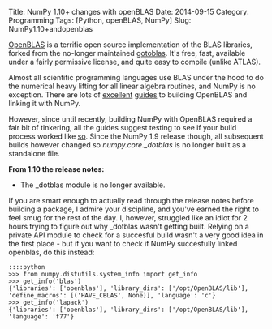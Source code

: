Title: NumPy 1.10+ changes with openBLAS
Date: 2014-09-15
Category: Programming
Tags: [Python, openBLAS, NumPy]
Slug: NumPy1.10+andopenblas

[OpenBLAS](https://github.com/xianyi/OpenBLAS) is a terrific open source implementation of the BLAS libraries, forked from the no-longer maintained [gotoblas](https://www.tacc.utexas.edu/tacc-projects/gotoblas2).  It's free, fast, available under a fairly permissive license, and quite easy to compile (unlike ATLAS).

Almost all scientific programming languages use BLAS under the hood to do the numerical heavy lifting for all linear algebra routines, and NumPy is no exception.  There are lots of [excellent](http://myvirtualbrain.blogspot.it/2013/01/compiling-and-installing-numpy-with.html) [guides](http://osdf.github.io/blog/numpyscipy-with-openblas-for-ubuntu-1204-second-try.html) to building OpenBLAS and linking it with NumPy.


However, since until recently, building NumPy with OpenBLAS required a fair bit of tinkering, all the guides suggest testing to see if your build process worked like [so](https://gist.github.com/osdf/3842524#file_test_numpy.py).  Since the NumPy 1.9 release though, all subsequent builds however changed so *numpy.core._dotblas* is no longer built as a standalone file.

**From 1.10 the release notes:**

* The _dotblas module is no longer available.

If you are smart enough to actually read through the release notes before building a package, I admire your discipline, and you've earned the right to feel smug for the rest of the day.  I, however, struggled like an idiot for 2 hours trying to figure out why _dotblas wasn't getting built.  Relying on a private API module to check for a succesful build wasn't a very good idea in the first place - but if you want to check if NumPy succesfully linked openblas, do this instead:


    ::::python
    >>> from numpy.distutils.system_info import get_info
    >>> get_info('blas')
    {'libraries': ['openblas'], 'library_dirs': ['/opt/OpenBLAS/lib'], 'define_macros': [('HAVE_CBLAS', None)], 'language': 'c'}
    >>> get_info('lapack')
    {'libraries': ['openblas'], 'library_dirs': ['/opt/OpenBLAS/lib'], 'language': 'f77'}